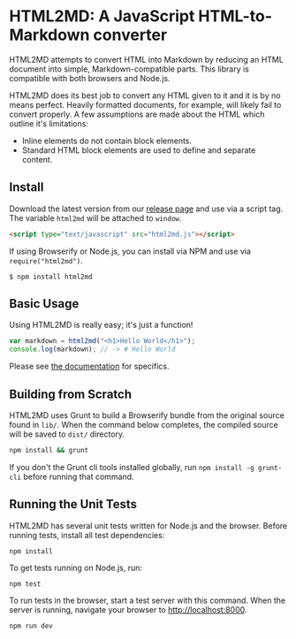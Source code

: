 # HTML2MD: A JavaScript HTML-to-Markdown converter

HTML2MD attempts to convert HTML into Markdown by reducing an HTML document into simple, Markdown-compatible parts. This library is compatible with both browsers and Node.js.

HTML2MD does its best job to convert any HTML given to it and it is by no means perfect. Heavily formatted documents, for example, will likely fail to convert properly. A few assumptions are made about the HTML which outline it's limitations:

- Inline elements do not contain block elements.
- Standard HTML block elements are used to define and separate content.

## Install

Download the latest version from our [release page](https://github.com/BeneathTheInk/html2md/releases) and use via a script tag. The variable `html2md` will be attached to `window`.

```html
<script type="text/javascript" src="html2md.js"></script>
```

If using Browserify or Node.js, you can install via NPM and use via `require("html2md")`.

```shell
$ npm install html2md
```

## Basic Usage

Using HTML2MD is really easy; it's just a function!

```javascript
var markdown = html2md("<h1>Hello World</h1>");
console.log(markdown); // -> # Hello World
```

Please see [the documentation](http://beneaththeink.github.io/html2md/html2md.html) for specifics.

## Building from Scratch

HTML2MD uses Grunt to build a Browserify bundle from the original source found in `lib/`. When the command below completes, the compiled source will be saved to `dist/` directory.

```bash
npm install && grunt
```

If you don't the Grunt cli tools installed globally, run `npm install -g grunt-cli` before running that command.

## Running the Unit Tests

HTML2MD has several unit tests written for Node.js and the browser. Before running tests, install all test dependencies:

```
npm install
```

To get tests running on Node.js, run:

```
npm test
```

To run tests in the browser, start a test server with this command. When the server is running, navigate your browser to <http://localhost:8000>.

```
npm run dev
```